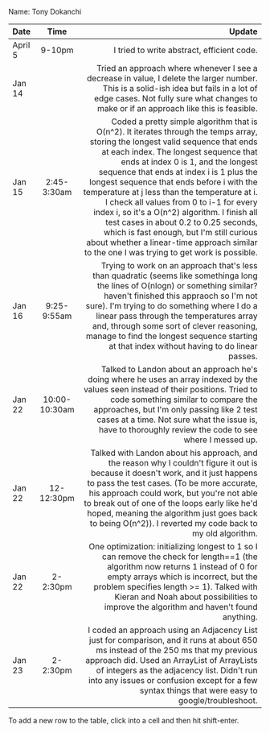 Name: Tony Dokanchi

| Date    |     Time      |                                                                                                                                                                                                                                                                                                                                                                                                                                                                                                                                                                                                                                     Update |
|:--------|:-------------:|-------------------------------------------------------------------------------------------------------------------------------------------------------------------------------------------------------------------------------------------------------------------------------------------------------------------------------------------------------------------------------------------------------------------------------------------------------------------------------------------------------------------------------------------------------------------------------------------------------------------------------------------:|
| April 5 |    9-10pm     |                                                                                                                                                                                                                                                                                                                                                                                                                                                                                                                                                                                                 I tried to write abstract, efficient code. |
| Jan 14  |               |                                                                                                                                                                                                                                                                                                                                                                                                            Tried an approach where whenever I see a decrease in value, I delete the larger number. This is a solid-ish idea but fails in a lot of edge cases. Not fully sure what changes to make or if an approach like this is feasible. |
| Jan 15  |  2:45-3:30am  | Coded a pretty simple algorithm that is O(n^2). It iterates through the temps array, storing the longest valid sequence that ends at each index. The longest sequence that ends at index 0 is 1, and the longest sequence that ends at index i is 1 plus the longest sequence that ends before i with the temperature at j less than the temperature at i. I check all values from 0 to i-1 for every index i, so it's a O(n^2) algorithm. I finish all test cases in about 0.2 to 0.25 seconds, which is fast enough, but I'm still curious about whether a linear-time approach similar to the one I was trying to get work is possible. |
| Jan 16  |  9:25-9:55am  |                                                                                                                                                                                                                            Trying to work on an approach that's less than quadratic (seems like somethinga long the lines of O(nlogn) or something similar? haven't finished this appraoch so I'm not sure). I'm trying to do something where I do a linear pass through the temperatures array and, through some sort of clever reasoning, manage to find the longest sequence starting at that index without having to do linear passes. |
| Jan 22  | 10:00-10:30am |                                                                                                                                                                                                                                                                                                          Talked to Landon about an approach he's doing where he uses an array indexed by the values seen instead of their positions. Tried to code something similar to compare the approaches, but I'm only passing like 2 test cases at a time. Not sure what the issue is, have to thoroughly review the code to see where I messed up. |
| Jan 22  |  12-12:30pm   |                                                                                                                                                                                                                                                  Talked with Landon about his approach, and the reason why I couldn't figure it out is because it doesn't work, and it just happens to pass the test cases. (To be more accurate, his approach could work, but you're not able to break out of one of the loops early like he'd hoped, meaning the algorithm just goes back to being O(n^2)). I reverted my code back to my old algorithm. |
| Jan 22  |   2-2:30pm    |                                                                                                                                                                                                                                                                                                                            One optimization: initializing longest to 1 so I can remove the check for length==1 (the algorithm now returns 1 instead of 0 for empty arrays which is incorrect, but the problem specifies length >= 1). Talked with Kieran and Noah about possibilities to improve the algorithm and haven't found anything. |
| Jan 23  |   2-2:30pm    |                                                                                                                                                                                                                                                                                                         I coded an approach using an Adjacency List just for comparison, and it runs at about 650 ms instead of the 250 ms that my previous approach did. Used an ArrayList of ArrayLists of integers as the adjacency list. Didn't run into any issues or confusion except for a few syntax things that were easy to google/troubleshoot. |


To add a new row to the table, click into a cell and then hit shift-enter.